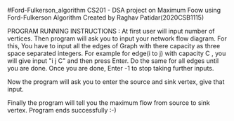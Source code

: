 #Ford-Fulkerson_algorithm
CS201 - DSA project on Maximum Foow using Ford-Fulkerson Algorithm
Created by 
Raghav Patidar(2020CSB1115)

PROGRAM RUNNING INSTRUCTIONS :
At first user will input number of vertices.
Then program will ask you to input your network flow diagram.
For this, You have to input all the edges of Graph with there capacity as three space separated integers.
For example for edge(i to j) with capacity C , you will give input "i j C" and then press Enter.
Do the same for all edges until you are done.
Once you are done, Enter -1 to stop taking further inputs.

Now the program will ask you to enter the source and sink vertex, give that input.

Finally the program will tell you the maximum flow from source to sink vertex.
Program ends successfully :-)
